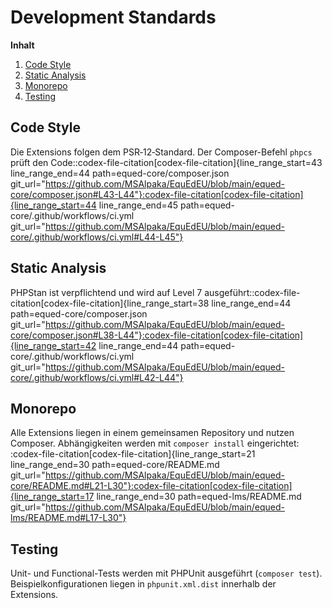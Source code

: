 # Development Standards

**Inhalt**

1. [Code Style](#code-style)
2. [Static Analysis](#static-analysis)
3. [Monorepo](#monorepo)
4. [Testing](#testing)

## Code Style

Die Extensions folgen dem PSR‑12‑Standard. Der Composer-Befehl `phpcs` prüft den Code:
​:codex-file-citation[codex-file-citation]{line_range_start=43 line_range_end=44 path=equed-core/composer.json git_url="https://github.com/MSAlpaka/EquEdEU/blob/main/equed-core/composer.json#L43-L44"}​​:codex-file-citation[codex-file-citation]{line_range_start=44 line_range_end=45 path=equed-core/.github/workflows/ci.yml git_url="https://github.com/MSAlpaka/EquEdEU/blob/main/equed-core/.github/workflows/ci.yml#L44-L45"}​

## Static Analysis

PHPStan ist verpflichtend und wird auf Level 7 ausgeführt:
​:codex-file-citation[codex-file-citation]{line_range_start=38 line_range_end=44 path=equed-core/composer.json git_url="https://github.com/MSAlpaka/EquEdEU/blob/main/equed-core/composer.json#L38-L44"}​​:codex-file-citation[codex-file-citation]{line_range_start=42 line_range_end=44 path=equed-core/.github/workflows/ci.yml git_url="https://github.com/MSAlpaka/EquEdEU/blob/main/equed-core/.github/workflows/ci.yml#L42-L44"}​

## Monorepo

Alle Extensions liegen in einem gemeinsamen Repository und nutzen Composer. Abhängigkeiten werden mit `composer install` eingerichtet:
​:codex-file-citation[codex-file-citation]{line_range_start=21 line_range_end=30 path=equed-core/README.md git_url="https://github.com/MSAlpaka/EquEdEU/blob/main/equed-core/README.md#L21-L30"}​​:codex-file-citation[codex-file-citation]{line_range_start=17 line_range_end=30 path=equed-lms/README.md git_url="https://github.com/MSAlpaka/EquEdEU/blob/main/equed-lms/README.md#L17-L30"}​

## Testing

Unit- und Functional-Tests werden mit PHPUnit ausgeführt (`composer test`).  
Beispielkonfigurationen liegen in `phpunit.xml.dist` innerhalb der Extensions.

